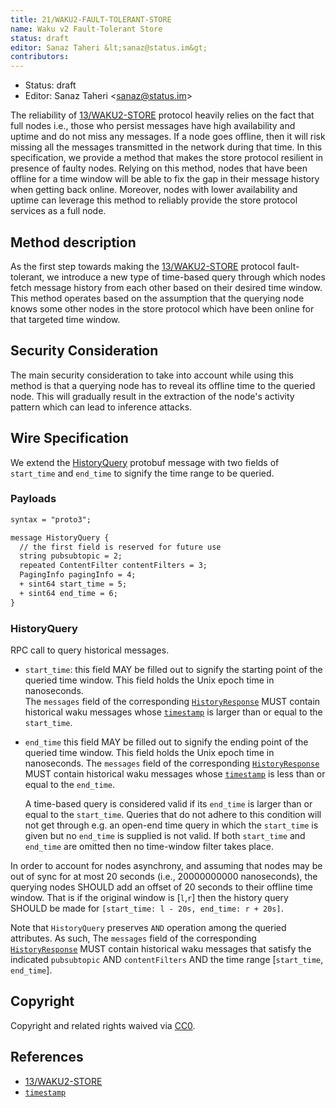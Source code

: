 ```yaml
---
title: 21/WAKU2-FAULT-TOLERANT-STORE
name: Waku v2 Fault-Tolerant Store
status: draft
editor: Sanaz Taheri &lt;sanaz@status.im&gt;
contributors:
---
```

- Status: draft
- Editor: Sanaz Taheri &lt;sanaz@status.im&gt;

 The reliability of [13/WAKU2-STORE](../../core/13/store) protocol heavily relies on the fact that full nodes i.e., those who persist messages have high availability and uptime and do not miss any messages. 
 If a node goes offline, then it will risk missing all the messages transmitted in the network during that time. 
 In this specification, we provide a method that makes the store protocol resilient in presence of faulty nodes. 
 Relying on this method,  nodes that have been offline for a time window will be able to fix the gap in their message history when getting back online. 
 Moreover, nodes with lower availability and uptime can leverage this method to reliably provide the store protocol services as a full node.

## Method description 
 As the first step towards making the [13/WAKU2-STORE](../../core/13/store) protocol fault-tolerant, we introduce a new type of time-based query through which nodes fetch message history from each other based on their desired time window. 
 This method operates based on the assumption that the querying node knows some other nodes in the store protocol which have been online for that targeted time window.  

## Security Consideration

The main security consideration to take into account while using this method is that a querying node has to reveal its offline time to the queried node. 
This will gradually result in the extraction of the node's activity pattern which can lead to inference attacks. 

## Wire Specification
We extend the [HistoryQuery](../../core/13/store#payloads) protobuf message with two fields of `start_time` and `end_time` to signify the time range to be queried. 

### Payloads

```diff
syntax = "proto3";

message HistoryQuery {
  // the first field is reserved for future use
  string pubsubtopic = 2;
  repeated ContentFilter contentFilters = 3;
  PagingInfo pagingInfo = 4;
  + sint64 start_time = 5;
  + sint64 end_time = 6;
}

```
  
### HistoryQuery

RPC call to query historical messages.
- `start_time`: this field MAY be filled out to signify the starting point of the queried time window. 
  This field holds the Unix epoch time in nanoseconds.  
  The `messages` field of the corresponding [`HistoryResponse`](../../core/13/store#HistoryResponse) MUST contain historical waku messages whose [`timestamp`](../../core/14/message#Payloads) is larger than or equal to the `start_time`.
- `end_time` this field MAY be filled out to signify the ending point of the queried time window. 
  This field holds the Unix epoch time in nanoseconds.
  The `messages` field of the corresponding [`HistoryResponse`](../../core/13/store#HistoryResponse) MUST contain historical waku messages whose [`timestamp`](../../core/14/message#Payloads) is less than or equal to the `end_time`.

  A time-based query is considered valid if its `end_time` is larger than or equal to the `start_time`. 
  Queries that do not adhere to this condition will not get through e.g. an open-end time query in which the `start_time` is given but no  `end_time` is supplied is not valid. 
  If both `start_time` and `end_time` are omitted then no time-window filter takes place. 



In order to account for nodes asynchrony, and assuming that nodes may be out of sync for at most 20 seconds (i.e., 20000000000 nanoseconds), the querying nodes SHOULD add an offset of 20 seconds to their offline time window. 
That is if the original window is [`l`,`r`] then the history query SHOULD be made for `[start_time: l - 20s, end_time: r + 20s]`.

Note that `HistoryQuery` preserves `AND` operation among the queried attributes. 
As such,  The `messages` field of the corresponding [`HistoryResponse`](../../core/13/store#HistoryResponse) MUST contain historical waku messages that satisfy the indicated  `pubsubtopic` AND `contentFilters` AND the time range [`start_time`, `end_time`]. 

## Copyright

Copyright and related rights waived via
[CC0](https://creativecommons.org/publicdomain/zero/1.0/).

## References

- [13/WAKU2-STORE](../../core/13/store)
- [`timestamp`](../../standards/core/14/message#Payloads)
